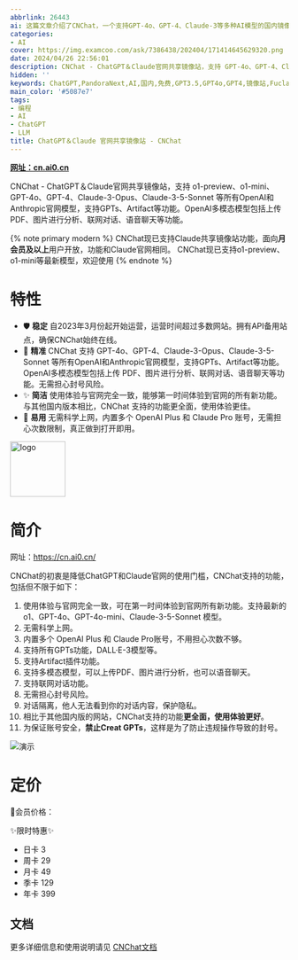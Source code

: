 ```yaml
---
abbrlink: 26443
ai: 这篇文章介绍了CNChat，一个支持GPT-4o、GPT-4、Claude-3等多种AI模型的国内镜像站。该站点无需科学上网，提供与官网一致的用户体验，支持多模态模型分析、联网对话和语音聊天等功能。CNChat旨在降低ChatGPT和Claude官网的使用门槛，确保用户无需担心封号风险。文章还提到CNChat的定价方案和会员优惠信息。
categories:
- AI
cover: https://img.examcoo.com/ask/7386438/202404/171414645629320.png
date: 2024/04/26 22:56:01
description: CNChat - ChatGPT＆Claude官网共享镜像站，支持 GPT-4o、GPT-4、Claude-3-Opus、Claude-3-5-Sonnet 等所有OpenAI和Anthropic官网模型，支持GPTs、Artifact等功能。OpenAI多模态模型包括上传 PDF、图片进行分析、联网对话、语音聊天等功能。
hidden: ''
keywords: ChatGPT,PandoraNext,AI,国内,免费,GPT3.5,GPT4o,GPT4,镜像站,Fuclaude,Claude,claude-3-5-sonnet,claude-3-opus,ClaudePro,OpenAI,Anthropic
main_color: '#5087e7'
tags:
- 编程
- AI
- ChatGPT
- LLM
title: ChatGPT＆Claude 官网共享镜像站 - CNChat
---
```

**[网址：cn.ai0.cn](https://cn.ai0.cn/)**

CNChat - ChatGPT＆Claude官网共享镜像站，支持 o1-preview、o1-mini、GPT-4o、GPT-4、Claude-3-Opus、Claude-3-5-Sonnet 等所有OpenAI和Anthropic官网模型，支持GPTs、Artifact等功能。OpenAI多模态模型包括上传 PDF、图片进行分析、联网对话、语音聊天等功能。

{% note primary modern %} 
CNChat现已支持Claude共享镜像站功能，面向**月会员及以上**用户开放，功能和Claude官网相同。
CNChat现已支持o1-preview、o1-mini等最新模型，欢迎使用
{% endnote %}


# 特性

- 🛡️ **稳定**
  自2023年3月份起开始运营，运营时间超过多数网站。拥有API备用站点，确保CNChat始终在线。
- 🤖 **精准**
  CNChat 支持 GPT-4o、GPT-4、Claude-3-Opus、Claude-3-5-Sonnet 等所有OpenAI和Anthropic官网模型，支持GPTs、Artifact等功能。OpenAI多模态模型包括上传 PDF、图片进行分析、联网对话、语音聊天等功能。无需担心封号风险。
- ✨ **简洁**
  使用体验与官网完全一致，能够第一时间体验到官网的所有新功能。与其他国内版本相比，CNChat 支持的功能更全面，使用体验更佳。
- 🚀 **易用**
  无需科学上网，内置多个 OpenAI Plus 和 Claude Pro 账号，无需担心次数限制，真正做到打开即用。

<img src="https://cdn.jerryz.com.cn/gh/YangguangZhou/CNChat-Docs@main/docs/public/cnchat.png" width="100px" alt="logo">

# 简介

网址：https://cn.ai0.cn/

CNChat的初衷是降低ChatGPT和Claude官网的使用门槛，CNChat支持的功能，包括但不限于如下：

1. 使用体验与官网完全一致，可在第一时间体验到官网所有新功能。支持最新的 o1、GPT-4o、GPT-4o-mini、Claude-3-5-Sonnet 模型。
2. 无需科学上网。
3. 内置多个 OpenAI Plus 和 Claude Pro账号，不用担心次数不够。
4. 支持所有GPTs功能，DALL·E-3模型等。
5. 支持Artifact插件功能。
6. 支持多模态模型，可以上传PDF、图片进行分析，也可以语音聊天。
7. 支持联网对话功能。
8. 无需担心封号风险。
9. 对话隔离，他人无法看到你的对话内容，保护隐私。
10. 相比于其他国内版的网站，CNChat支持的功能**更全面，使用体验更好**。
11. 为保证账号安全，**禁止Creat GPTs**，这样是为了防止违规操作导致的封号。

![演示](https://cdn.jerryz.com.cn/gh/YangguangZhou/CNChat-Docs@main/docs/public/1.png)

# 定价

🤖会员价格：

✨限时特惠✨

- 日卡 3
- 周卡 29
- 月卡 49
- 季卡 129
- 年卡 399

## 文档

更多详细信息和使用说明请见 [CNChat文档](https://cn.jerryz.com.cn/)
